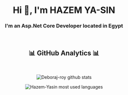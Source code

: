 <h1 align="center">Hi 👋, I'm HAZEM YA-SIN</h1>
<h3 align="center">I'm an Asp.Net Core Developer located in Egypt</h3>

<!-- end about me -->
<br/>
<!-- github analytics -->
<h2 align="center"> 📊 GitHub Analytics 📊 </h2>
<br/>
<!-- <p align="center">
  <img align="center" src="https://github-readme-streak-stats.herokuapp.com/?user=Hazem-Yasin&background=003855&currStreakNum=67e26d&ring=67e26d&fire=67e26d&currStreakLabel=67e26d&sideNums=ffffff&sideLabels=ffffff&dates=adb5bd&hide_border=true" alt="Deboraj roy github streak stats" />
</p> -->
<p align="center">
  <img align="center" src="https://github-readme-stats.vercel.app/api?username=Hazem-Yasin&custom_title=GitHubStats&show_icons=true&locale=en&title_color=67e26d&text_color=ffffff&icon_color=67e26d&bg_color=003855&hide_border=true" alt="Deboraj-roy github stats" />
  
</p>
<p align="center">
  <img align="center" src="https://github-readme-stats.vercel.app/api/top-langs?username=Hazem-Yasin&langs_count=8&layout=compact&card_width=445&title_color=67e26d&text_color=ffffff&icon_color=67e26d&bg_color=003855&hide_border=true" alt="Hazem-Yasin most used languages" />
</p>
